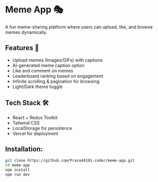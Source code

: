 # Meme App 🎭

A fun meme-sharing platform where users can upload, like, and browse memes dynamically.

## Features 🚀
- Upload memes (Images/GIFs) with captions
- AI-generated meme caption option
- Like and comment on memes
- Leaderboard ranking based on engagement
- Infinite scrolling & pagination for browsing
- Light/Dark theme toggle

## Tech Stack 🛠️
- React + Redux Toolkit
- Tailwind CSS
- LocalStorage for persistence
- Vercel for deployment

## Installation:
```sh
git clone https://github.com/Prasad4191-coder/meme-app.git
cd meme-app
npm install
npm run dev